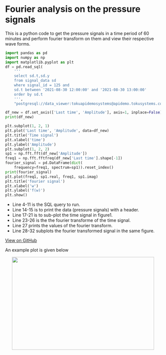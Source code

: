 # Fourier analysis on the pressure signals

This is a python code to get the pressure signals in a time period of 60 minutes
and perform fourier transform on them and view their respective wave forms.

```python
import pandas as pd
import numpy as np
import matplotlib.pyplot as plt
df = pd.read_sql(
    '''
    select sd.t,sd.y
    from signal_data sd
    where signal_id = 125 and
    sd.t between '2021-08-30 12:00:00' and '2021-08-30 13:00:00'
    order by sd.t
    ''',
    "postgresql://data_viewer:tokuapidemosystems@apidemo.tokusystems.com/tsdb")

df_new = df.set_axis(['Last time', 'Amplitude'], axis=1, inplace=False)
print(df_new)

plt.subplot(1, 2, 1)
plt.plot('Last time', 'Amplitude', data=df_new)
plt.title('Time signal')
plt.xlabel('time')
plt.ylabel('Amplitude')
plt.subplot(1, 2, 2)
sp1 = np.fft.fft(df_new['Amplitude'])
freq1 = np.fft.fftfreq(df_new['Last time'].shape[-1])
fourier_signal = pd.DataFrame(dict(
    frequency=freq1, spectrum=sp1)).reset_index()
print(fourier_signal)
plt.plot(freq1, sp1.real, freq1, sp1.imag)
plt.title('fourier signal')
plt.xlabel('w')
plt.ylabel('f(w)')
plt.show()
```

- Line 4-11 is the SQL query to run.
- Line 14-15 is to print the data (pressure signals) with a header.
- Line 17-21 is to sub-plot the time signal in figure1.
- Line 23-26 is the the fourier transforme of the time signal.
- Line 27 prints the values of the fourier transform.
- Line 28-32 subplots the fourier transformed signal in the same figure.

[View on GitHub](https://github.com/TOKU-Systems/tutorials/tree/develop/docs/fourier-transform)

An example plot is given below

<p align="center">
  <img width="460" height="300" src="https://raw.githubusercontent.com/TOKU-Systems/tutorials/develop/docs/Fourier%20plot/Figure_1.png">
</p>
